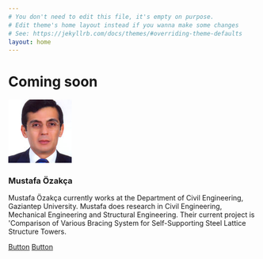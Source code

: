 ```yaml
---
# You don't need to edit this file, it's empty on purpose.
# Edit theme's home layout instead if you wanna make some changes
# See: https://jekyllrb.com/docs/themes/#overriding-theme-defaults
layout: home
---
```


# Coming soon

<div class="thumbnail row">
<div class="col-md-12 col-sm-6 col-xs-6">
<img src="img/Mustafa_Oezakca.jpg" data-holder-rendered="true">
</div>
<div class="caption col-md-12 col-sm-6 col-xs-6">
<h3 id="thumbnail-label">Mustafa Özakça<a class="anchorjs-link" href="#thumbnail-label"><span class="anchorjs-icon"></span></a></h3>
<p>
Mustafa Özakça currently works at the Department of Civil Engineering, Gaziantep University. Mustafa does research in Civil Engineering, Mechanical Engineering and Structural Engineering. Their current project is 'Comparison of Various Bracing System for Self-Supporting Steel Lattice Structure Towers.</p>
<p><a href="#" class="btn btn-primary" role="button">Button</a> <a href="#" class="btn btn-default" role="button">Button</a></p>
</div>
</div>